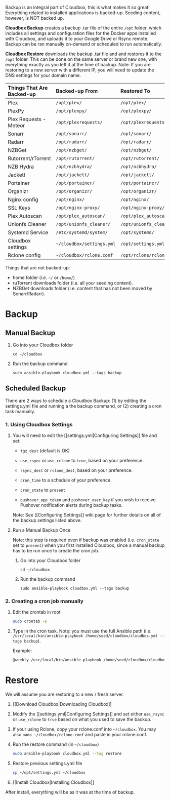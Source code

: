 Backup is an integral part of Cloudbox, this is what makes it so great! Everything related to installed applications is backed-up. Seeding content, however, is NOT backed up.

**Cloudbox Backup** creates a backup .tar file of the entire `/opt` folder, which includes all settings and configuration files for the Docker apps installed with Cloudbox, and uploads it to your Google Drive or Rsync remote. Backup can be ran manually on-demand or scheduled to run automatically.

**Cloudbox Restore** downloads the backup .tar file and and restores it to the `/opt` folder. This can be done on the same server or brand new one, with everything exactly as you left it at the time of backup. Note: If you are restoring to a new server with a different IP, you will need to update the DNS settings for your domain name.



| Things That Are Backed-up | Backed-up From            | Restored To              |
|:------------------------- |:------------------------- |:------------------------ |
| Plex                      | `/opt/plex/`              | `/opt/plex/`             |
| PlexPy                    | `/opt/plexpy/`            | `/opt/plexpy/`           |
| Plex Requests - Meteor    | `/opt/plexrequests/`      | `/opt/plexrequests/`     |
| Sonarr                    | `/opt/sonarr/`            | `/opt/sonarr/`           |
| Radarr                    | `/opt/radarr/`            | `/opt/radarr/`           |
| NZBGet                    | `/opt/nzbget/`            | `/opt/nzbget/`           |
| Rutorrent/rTorrent        | `/opt/rutorrent/`         | `/opt/rutorrent/`        |
| NZB Hydra                 | `/opt/nzbhydra/`          | `/opt/nzbhydra/`         |
| Jackett                   | `/opt/jackett/`           | `/opt/jackett/`          |
| Portainer                 | `/opt/portainer/`         | `/opt/portainer/`        |
| Organizr                  | `/opt/organizr/`          | `/opt/organizr/`         |
| Nginx config              | `/opt/nginx/`             | `/opt/nginx/`            |
| SSL Keys                  | `/opt/nginx-proxy/`       | `/opt/nginx-proxy/`      |
| Plex Autoscan             | `/opt/plex_autoscan/`     | `/opt/plex_autoscan/`    |
| Unionfs Cleaner           | `/opt/unionfs_cleaner/`   | `/opt/unionfs_cleaner/`  |
| Systemd Service           | `/etc/systemd/system/`    | `/opt/systemd/`          |
| Cloudbox settings         | `~/cloudbox/settings.yml` | `/opt/settings.yml`      |
| Rclone config             | `~/cloudbox/rclone.conf`  | `/opt/rclone/rclone.conf`| 

   


Things that are not backed-up:
* home folder (i.e. `~/` or `/home/`)
* ruTorrent downloads folder (i.e. all your seeding content).
* NZBGet downloads folder (i.e. content that has not been moved by Sonarr/Radarr).



# Backup

## Manual Backup

1. Go into your Cloudbox folder 
 
   ```shell
   cd ~/cloudbox 
   ```

2. Run the backup command

   ```shell
   sudo ansible-playbook cloudbox.yml --tags backup
   ```

## Scheduled Backup

There are 2 ways to schedule a Cloudbox Backup: (1) by editing the settings.yml file and running a the backup command, or (2) creating a cron task manually.

### 1. Using Cloudbox Settings

1. You will need to edit the [[settings.yml|Configuring Settings]] file and set:

   - `tgz_dest` (default is OK)

   - `use_rsync` or `use_rclone` to `true`, based on your preference.

   - `rsync_dest` or `rclone_dest`, based on your preference.

   - `cron_time` to a schedule of your preference.

   - `cron_state` to `present`

   -  `pushover_app_token` and `pushover_user_key` if you wish to receive Pushover notification alerts during backup tasks.


   Note: See [[Configuring Settings]] wiki page for further details on all of the backup settings listed above. 


2. Run a Manual Backup Once

   Note: this step is required even if backup was enabled (i.e. `cron_state` set to `present`) when you first installed Cloudbox, since a manual backup has to be run once to create the cron job.


   1. Go into your Cloudbox folder 
 
      ```shell
      cd ~/cloudbox 
      ```

   2. Run the backup command

      ```shell
      sudo ansible-playbook cloudbox.yml --tags backup
      ```


### 2. Creating a cron job manually

1. Edit the crontab in root

   ```bash
   sudo crontab -e
   ```

2. Type in the cron task. Note: you must use the full Ansible path (i.e. `/usr/local/bin/ansible-playbook /home/seed/cloudbox/cloudbox.yml --tags backup`).

   Example: 

   ```bash
   @weekly /usr/local/bin/ansible-playbook /home/seed/cloudbox/cloudbox.yml --tags backup
   ```


# Restore

We will assume you are restoring to a new / fresh server. 

1. [[Download Cloudbox|Downloading Cloudbox]]

1. Modify the [[settings.yml|Configuring Settings]] and set either `use_rsync` or `use_rclone` to `true` based on what you used to save the backup. 

1. If your using Rclone, copy your rclone.conf into `~/cloudbox`. You may also `nano ~/cloudbox/rclone.conf` and paste in your rclone.conf. 

1. Run the restore command (in `~/cloudbox`)

   ```bash
   sudo ansible-playbook cloudbox.yml --tag restore
   ```

1. Restore previous settings.yml file

   ```bash
   cp ~/opt/settings.yml ~/cloudbox
   ```


1. [[Install Cloudbox|Installing Cloudbox]]

After install, everything will be as it was at the time of backup.